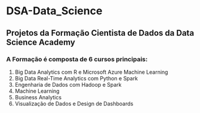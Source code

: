 # DSA-Data_Science
## Projetos da Formação Cientista de Dados da Data Science Academy

### A Formação é composta de 6 cursos principais:

1. Big Data Analytics com R e Microsoft Azure Machine Learning
2. Big Data Real-Time Analytics com Python e Spark
3. Engenharia de Dados com Hadoop e Spark
4. Machine Learning
5. Business Analytics
6. Visualização de Dados e Design de Dashboards